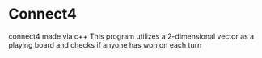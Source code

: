 # Connect4
connect4 made via c++
This program utilizes a 2-dimensional vector as a playing board and checks if anyone has won on each turn
